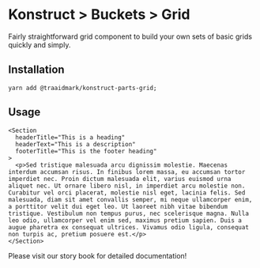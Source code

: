 # Konstruct > Buckets > Grid

Fairly straightforward grid component to build your own sets of basic grids quickly and simply.

## Installation

`yarn add @traaidmark/konstruct-parts-grid;`

## Usage

````
<Section
  headerTitle="This is a heading"
  headerText="This is a description"
  footerTitle="This is the footer heading"
>
  <p>Sed tristique malesuada arcu dignissim molestie. Maecenas interdum accumsan risus. In finibus lorem massa, eu accumsan tortor imperdiet nec. Proin dictum malesuada elit, varius euismod urna aliquet nec. Ut ornare libero nisl, in imperdiet arcu molestie non. Curabitur vel orci placerat, molestie nisl eget, lacinia felis. Sed malesuada, diam sit amet convallis semper, mi neque ullamcorper enim, a porttitor velit dui eget leo. Ut laoreet nibh vitae bibendum tristique. Vestibulum non tempus purus, nec scelerisque magna. Nulla leo odio, ullamcorper vel enim sed, maximus pretium sapien. Duis a augue pharetra ex consequat ultrices. Vivamus odio ligula, consequat non turpis ac, pretium posuere est.</p>
</Section>
````

Please visit our story book for detailed documentation!
